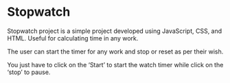 # Stopwatch
<p>Stopwatch project is a simple project developed using JavaScript, CSS, and HTML. Useful for calculating time in any work.</p>
<p>The user can start the timer for any work and stop or reset as per their wish. </p>
<p>You just have to click on the ‘Start’ to start the watch timer while click on the ‘stop’ to pause. </p>
